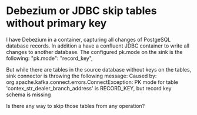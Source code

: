 
# Debezium or JDBC skip tables without primary key

I have Debezium in a container, capturing all changes of PostgeSQL database records. In addition a have a confluent JDBC container to write all changes to another database.
The configured pk.mode on the sink is the following:
"pk.mode": "record_key",

But while there are tables in the source database without keys on the tables, sink connector is throwing the following message:
Caused by: org.apache.kafka.connect.errors.ConnectException: PK mode for table 'contex_str_dealer_branch_address' is RECORD_KEY, but record key schema is missing

Is there any way to skip those tables from any operation?

        